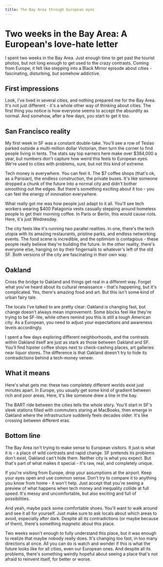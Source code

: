 ```yaml
---
title: The Bay Area through European eyes
---
```

# Two weeks in the Bay Area: A European's love-hate letter

I spent two weeks in the Bay Area. Just enough time to get past the tourist photos, but not long enough to get used to the crazy contrasts. Coming from Europe, it felt like stepping into a Black Mirror episode about cities - fascinating, disturbing, but somehow addictive.

## First impressions

Look, I've lived in several cities, and nothing prepared me for the Bay Area. It's not just different - it's a whole other way of thinking about cities. The first thing you notice is how everyone seems to accept the absurdity as normal. And somehow, after a few days, you start to get it too.

## San Francisco reality

My first week in SF was a constant double-take. You'll see a row of Teslas parked outside a multi-million dollar Victorian, then turn the corner to find people living in tents. The stats say top earners here make over $384,000 a year, but numbers don't capture how weird this feels to European eyes. We're used to cities with problems, sure, but not this kind of extreme.

Tech money is everywhere. You can feel it. The $7 coffee shops (that's ok, as a Parisian), the endless construction, the private buses. It's like someone dropped a chunk of the future into a normal city and didn't bother smoothing out the edges. But there's something exciting about it too - you can feel the energy of innovation everywhere.

What really got me was how people just adapt to it all. You'll see tech workers wearing $400 Patagonia vests casually stepping around homeless people to get their morning coffee. In Paris or Berlin, this would cause riots. Here, it's just Wednesday.

The city feels like it's running two parallel realities. In one, there's the tech utopia with its amazing restaurants, pristine parks, and endless networking events. The food scene is incredible, and the optimism is contagious - these people really believe they're building the future. In the other reality, there's everyone else, hanging on by their fingernails to whatever's left of the old SF. Both versions of the city are fascinating in their own way.

## Oakland

Cross the bridge to Oakland and things get real in a different way. Forget what you've heard about its cultural renaissance - that's happening, but it's complicated. Yes, there's amazing food and art. But this isn't some kind of urban fairy tale.

The locals I've talked to are pretty clear: Oakland is changing fast, but change doesn't always mean improvement. Some blocks feel like they're trying to be SF-lite, while others remind you this is still a tough American city. As a European, you need to adjust your expectations and awareness levels accordingly.

I spent a few days exploring different neighborhoods, and the contrasts within Oakland itself are just as stark as those between Oakland and SF. You'll find hipster coffee shops next to check-cashing places, art galleries near liquor stores. The difference is that Oakland doesn't try to hide its contradictions behind a tech-money veneer.

## What it means

Here's what gets me: these two completely different worlds exist just minutes apart. In Europe, you usually get some kind of gradient between rich and poor areas. Here, it's like someone drew a line in the bay.

The BART ride between the cities tells the whole story. You'll start in SF's sleek stations filled with commuters staring at MacBooks, then emerge in Oakland where the infrastructure suddenly feels decades older. It's like crossing between different eras.

## Bottom line

The Bay Area isn't trying to make sense to European visitors. It just is what it is - a place of wild contrasts and rapid change. SF pretends its problems don't exist, Oakland can't hide them. Neither city is what you expect. But that's part of what makes it special - it's raw, real, and completely unique.

If you're visiting from Europe, drop your assumptions at the airport. Keep your eyes open and use common sense. Don't try to compare it to anything you know from home - it won't help. Just accept that you're seeing a preview of what happens when tech money and inequality collide at full speed. It's messy and uncomfortable, but also exciting and full of possibilities.

And yeah, maybe pack some comfortable shoes. You'll want to walk around and see it all for yourself. Just make sure to ask locals about which areas to avoid, especially after dark. Despite all its contradictions (or maybe because of them), there's something magnetic about this place.

Two weeks wasn't enough to fully understand this place, but it was enough to realize that maybe nobody really does. It's changing too fast, in too many directions at once. All you can do is watch and wonder if this is what the future looks like for all cities, even our European ones. And despite all its problems, there's something weirdly hopeful about seeing a place that's not afraid to reinvent itself, for better or worse.